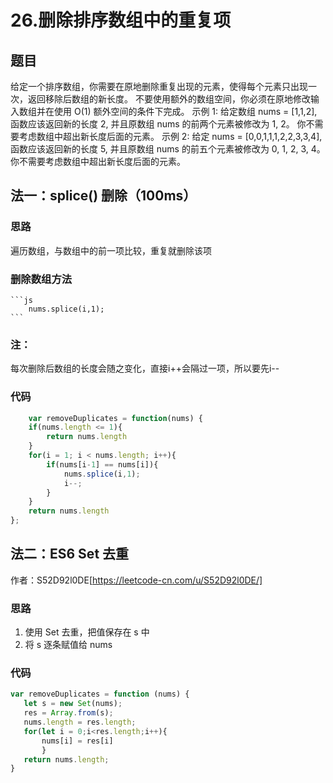 # 26.删除排序数组中的重复项
## 题目
给定一个排序数组，你需要在原地删除重复出现的元素，使得每个元素只出现一次，返回移除后数组的新长度。
不要使用额外的数组空间，你必须在原地修改输入数组并在使用 O(1) 额外空间的条件下完成。
示例 1:
给定数组 nums = [1,1,2], 
函数应该返回新的长度 2, 并且原数组 nums 的前两个元素被修改为 1, 2。 
你不需要考虑数组中超出新长度后面的元素。
示例 2:
给定 nums = [0,0,1,1,1,2,2,3,3,4],
函数应该返回新的长度 5, 并且原数组 nums 的前五个元素被修改为 0, 1, 2, 3, 4。
你不需要考虑数组中超出新长度后面的元素。

## 法一：splice() 删除（100ms）
### 思路
遍历数组，与数组中的前一项比较，重复就删除该项
### 删除数组方法 
    ```js
        nums.splice(i,1);
    ```
### 注：
每次删除后数组的长度会随之变化，直接i++会隔过一项，所以要先i--
### 代码
``` js
    var removeDuplicates = function(nums) {
    if(nums.length <= 1){
        return nums.length
    }
    for(i = 1; i < nums.length; i++){
        if(nums[i-1] == nums[i]){
            nums.splice(i,1);
            i--;
        }
    }
    return nums.length
};
```

## 法二：ES6 Set 去重
作者：S52D92l0DE[https://leetcode-cn.com/u/S52D92l0DE/]
### 思路
1. 使用 Set 去重，把值保存在 s 中
2. 将 s 逐条赋值给 nums

### 代码
```js
var removeDuplicates = function (nums) {
   let s = new Set(nums);
   res = Array.from(s);
   nums.length = res.length;
   for(let i = 0;i<res.length;i++){
       nums[i] = res[i]  
       }
   return nums.length;
}
```